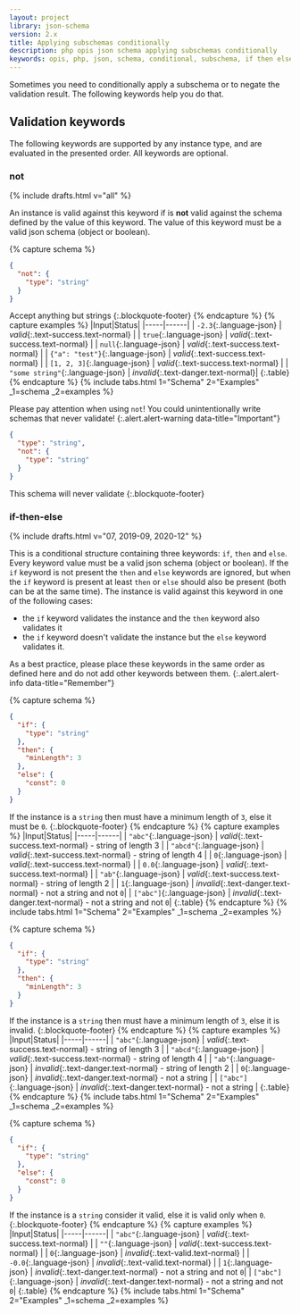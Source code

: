 ```yaml
---
layout: project
library: json-schema
version: 2.x
title: Applying subschemas conditionally
description: php opis json schema applying subschemas conditionally
keywords: opis, php, json, schema, conditional, subschema, if then else
---
```


Sometimes you need to conditionally apply a subschema or to negate the validation
result. The following keywords help you do that.

## Validation keywords

The following keywords are supported by any instance type, and are evaluated in
the presented order. All keywords are optional.

### not

{% include drafts.html v="all" %}

An instance is valid against this keyword if is **not** valid against 
 the schema defined by the value of this keyword. 
The value of this keyword must be a valid json schema (object or boolean).

{% capture schema %}
```json
{
  "not": {
    "type": "string"
  }
}
```

Accept anything but strings
{:.blockquote-footer}
{% endcapture %}
{% capture examples %}
|Input|Status|
|-----|------|
| `-2.3`{:.language-json} | *valid*{:.text-success.text-normal} |
| `true`{:.language-json} | *valid*{:.text-success.text-normal} |
| `null`{:.language-json} | *valid*{:.text-success.text-normal} |
| `{"a": "test"}`{:.language-json} | *valid*{:.text-success.text-normal} |
| `[1, 2, 3]`{:.language-json} | *valid*{:.text-success.text-normal} |
| `"some string"`{:.language-json} | *invalid*{:.text-danger.text-normal}|
{:.table}
{% endcapture %}
{% include tabs.html 1="Schema" 2="Examples" _1=schema _2=examples %}

Please pay attention when using `not`!
You could unintentionally write schemas that never validate!
{:.alert.alert-warning data-title="Important"}

```json
{
  "type": "string",
  "not": {
    "type": "string"
  }
}
```
This schema will never validate
{:.blockquote-footer}

### if-then-else

{% include drafts.html v="07, 2019-09, 2020-12" %}

This is a conditional structure containing three keywords: `if`, `then` and `else`.
Every keyword value must be a valid json schema (object or boolean).
If the `if` keyword is not present the `then` and `else` keywords are
ignored, but when the `if` keyword is present at least `then` or `else`
should also be present (both can be at the same time).
The instance is valid against this keyword in one of the following cases:
- the `if` keyword validates the instance and the `then` keyword also validates it
- the `if` keyword doesn't validate the instance but the `else` keyword validates it.

As a best practice, please place these keywords in the same order as defined here and do not
add other keywords between them.
{:.alert.alert-info data-title="Remember"}

{% capture schema %}
```json
{
  "if": {
    "type": "string"
  },
  "then": {
    "minLength": 3
  },
  "else": {
    "const": 0
  }
}
```

If the instance is a `string` then must have a minimum length of `3`, else
it must be `0`.
{:.blockquote-footer}
{% endcapture %}
{% capture examples %}
|Input|Status|
|-----|------|
| `"abc"`{:.language-json} | *valid*{:.text-success.text-normal} - string of length 3 |
| `"abcd"`{:.language-json} | *valid*{:.text-success.text-normal} - string of length 4 |
| `0`{:.language-json} | *valid*{:.text-success.text-normal} |
| `0.0`{:.language-json} | *valid*{:.text-success.text-normal} |
| `"ab"`{:.language-json} | *valid*{:.text-success.text-normal} - string of length 2 |
| `1`{:.language-json} | *invalid*{:.text-danger.text-normal} - not a string and not `0`|
| `["abc"]`{:.language-json} | *invalid*{:.text-danger.text-normal} - not a string and not `0`|
{:.table}
{% endcapture %}
{% include tabs.html 1="Schema" 2="Examples" _1=schema _2=examples %}

{% capture schema %}
```json
{
  "if": {
    "type": "string"
  },
  "then": {
    "minLength": 3
  }
}
```

If the instance is a `string` then must have a minimum length of `3`, else
it is invalid.
{:.blockquote-footer}
{% endcapture %}
{% capture examples %}
|Input|Status|
|-----|------|
| `"abc"`{:.language-json} | *valid*{:.text-success.text-normal} - string of length 3 |
| `"abcd"`{:.language-json} | *valid*{:.text-success.text-normal} - string of length 4 |
| `"ab"`{:.language-json} | *invalid*{:.text-danger.text-normal} - string of length 2 |
| `0`{:.language-json} | *invalid*{:.text-danger.text-normal} - not a string |
| `["abc"]`{:.language-json} | *invalid*{:.text-danger.text-normal} - not a string |
{:.table}
{% endcapture %}
{% include tabs.html 1="Schema" 2="Examples" _1=schema _2=examples %}


{% capture schema %}
```json
{
  "if": {
    "type": "string"
  },
  "else": {
    "const": 0
  }
}
```

If the instance is a `string` consider it valid, else
it is valid only when `0`.
{:.blockquote-footer}
{% endcapture %}
{% capture examples %}
|Input|Status|
|-----|------|
| `"abc"`{:.language-json} | *valid*{:.text-success.text-normal} |
| `""`{:.language-json} | *valid*{:.text-success.text-normal} |
| `0`{:.language-json} | *invalid*{:.text-valid.text-normal} |
| `-0.0`{:.language-json} | *invalid*{:.text-valid.text-normal} |
| `1`{:.language-json} | *invalid*{:.text-danger.text-normal} - not a string and not `0`|
| `["abc"]`{:.language-json} | *invalid*{:.text-danger.text-normal} - not a string and not `0`|
{:.table}
{% endcapture %}
{% include tabs.html 1="Schema" 2="Examples" _1=schema _2=examples %}


